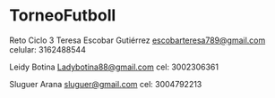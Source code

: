 # TorneoFutboll
Reto Ciclo 3
Teresa Escobar Gutiérrez
escobarteresa789@gmail.com
celular: 3162488544

Leidy Botina
Ladybotina88@gmail.com
cel: 3002306361


Sluguer Arana
sluguer@gmail.com
cel: 3004792213
